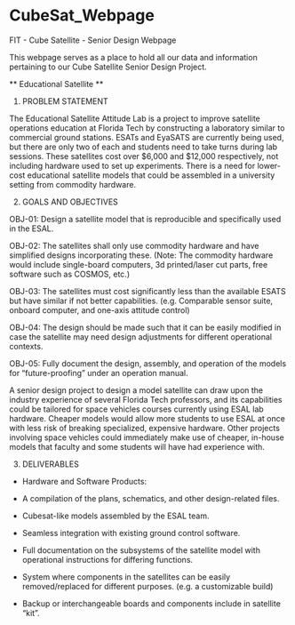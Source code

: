 # CubeSat_Webpage
FIT - Cube Satellite - Senior Design Webpage

This webpage serves as a place to hold all our data and information pertaining to our Cube Satellite Senior Design Project.

** Educational Satellite **

1. PROBLEM STATEMENT 

The Educational Satellite Attitude Lab is a project to improve satellite operations education at Florida Tech by constructing a laboratory similar to commercial ground stations. ESATs and EyaSATS are currently being used, but there are only two of each and students need to take turns during lab sessions. These satellites cost over $6,000 and $12,000 respectively, not including hardware used to set up experiments. There is a need for lower-cost educational satellite models that could be assembled in a university setting from commodity hardware.  


2. GOALS AND OBJECTIVES 

OBJ-01: Design a satellite model that is reproducible and specifically used in the ESAL. 

OBJ-02: The satellites shall only use commodity hardware and have simplified designs incorporating these. (Note: The commodity hardware would include single-board computers, 3d printed/laser cut parts, free software such as COSMOS, etc.)  

OBJ-03: The satellites must cost significantly less than the available ESATS but have similar if not better capabilities. (e.g. Comparable sensor suite, onboard computer, and one-axis attitude control)  

OBJ-04: The design should be made such that it can be easily modified in case the satellite may need design adjustments for different operational contexts.  

OBJ-05: Fully document the design, assembly, and operation of the models for “future-proofing” under an operation manual.  

A senior design project to design a model satellite can draw upon the industry experience of several Florida Tech professors, and its capabilities could be tailored for space vehicles courses currently using ESAL lab hardware. Cheaper models would allow more students to use ESAL at once with less risk of breaking specialized, expensive hardware. Other projects involving space vehicles could immediately make use of cheaper, in-house models that faculty and some students will have had experience with.  


3. DELIVERABLES  

 - Hardware and Software Products:  

 - A compilation of the plans, schematics, and other design-related files. 

 - Cubesat-like models assembled by the ESAL team. 

 - Seamless integration with existing ground control software.  

 - Full documentation on the subsystems of the satellite model with operational instructions for differing functions.  

 - System where components in the satellites can be easily removed/replaced for different purposes. (e.g. a customizable build)  

 - Backup or interchangeable boards and components include in satellite “kit”.  

 